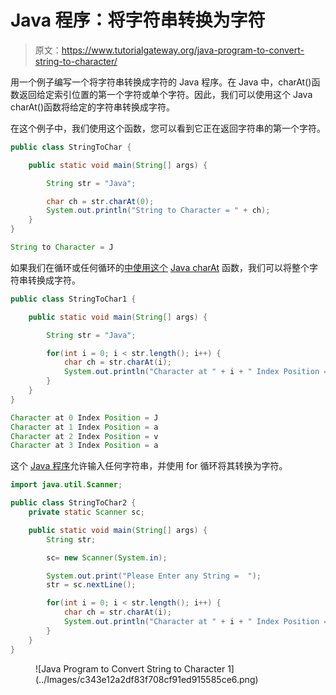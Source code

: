 # Java 程序：将字符串转换为字符

> 原文：<https://www.tutorialgateway.org/java-program-to-convert-string-to-character/>

用一个例子编写一个将字符串转换成字符的 Java 程序。在 Java 中，charAt()函数返回给定索引位置的第一个字符或单个字符。因此，我们可以使用这个 Java charAt()函数将给定的字符串转换成字符。

在这个例子中，我们使用这个函数，您可以看到它正在返回字符串的第一个字符。

```java
public class StringToChar {

	public static void main(String[] args) {

		String str = "Java";

		char ch = str.charAt(0);
		System.out.println("String to Character = " + ch);
	}
}
```

```java
String to Character = J
```

如果我们在循环或任何循环的[中使用这个](https://www.tutorialgateway.org/java-for-loop/) [Java charAt](https://www.tutorialgateway.org/java-charat-method/) 函数，我们可以将整个字符串转换成字符。

```java
public class StringToChar1 {

	public static void main(String[] args) {

		String str = "Java";

		for(int i = 0; i < str.length(); i++) {
			char ch = str.charAt(i);
			System.out.println("Character at " + i + " Index Position = " + ch);
		}
	}
}
```

```java
Character at 0 Index Position = J
Character at 1 Index Position = a
Character at 2 Index Position = v
Character at 3 Index Position = a
```

这个 [Java 程序](https://www.tutorialgateway.org/learn-java-programs/)允许输入任何字符串，并使用 for 循环将其转换为字符。

```java
import java.util.Scanner;

public class StringToChar2 {
	private static Scanner sc;

	public static void main(String[] args) {
		String str;

		sc= new Scanner(System.in);

		System.out.print("Please Enter any String =  ");
		str = sc.nextLine();

		for(int i = 0; i < str.length(); i++) {
			char ch = str.charAt(i);
			System.out.println("Character at " + i + " Index Position = " + ch);
		}
	}
}
```

<figure class="wp-block-image size-large">![Java Program to Convert String to Character 1](../Images/c343e12a2df83f708cf91ed915585ce6.png)</figure>